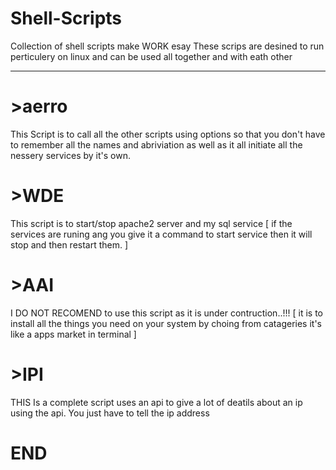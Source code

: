 # Shell-Scripts
Collection of shell scripts make WORK esay 
These scrips are desined to run perticulery on linux  and can be used all together and with eath other
<hr />

# >aerro
This Script is to call all the other scripts using options so that you don't have to remember 
all the names and abriviation as well as it all initiate all the nessery services by it's own.

# >WDE
This script is to start/stop apache2 server  and my sql service 
[ if the services are runing ang you give it a command to start service then it will stop and then restart them. ]

# >AAI
I DO NOT RECOMEND to use this script as it is under contruction..!!!
[ it is to install all the things you need on your system by choing from catageries it's like a apps market in terminal ]

# >IPI
THIS Is a complete script uses an api to give a lot of deatils about an ip using the api.
You just have to tell the ip address

# END
